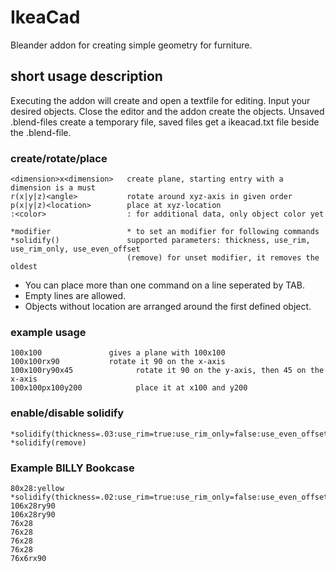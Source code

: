 # IkeaCad
Bleander addon for creating simple geometry for furniture.

## short usage description
Executing the addon will create and open a textfile for editing. Input your desired objects. Close the editor and the addon create the objects. Unsaved .blend-files create a temporary file, saved files get a ikeacad.txt file beside the .blend-file.

### create/rotate/place
```
<dimension>x<dimension>   create plane, starting entry with a dimension is a must
r(x|y|z)<angle>           rotate around xyz-axis in given order
p(x|y|z)<location>        place at xyz-location
:<color>                  : for additional data, only object color yet

*modifier                 * to set an modifier for following commands
*solidify()               supported parameters: thickness, use_rim, use_rim_only, use_even_offset
                          (remove) for unset modifier, it removes the oldest
```
- You can place more than one command on a line seperated by TAB.
- Empty lines are allowed.
- Objects without location are arranged around the first defined object.

### example usage
```
100x100               gives a plane with 100x100
100x100rx90           rotate it 90 on the x-axis
100x100ry90x45  			rotate it 90 on the y-axis, then 45 on the x-axis
100x100px100y200			place it at x100 and y200
```
### enable/disable solidify
```
*solidify(thickness=.03:use_rim=true:use_rim_only=false:use_even_offset=true)
*solidify(remove)
```

### Example BILLY Bookcase
```
80x28:yellow
*solidify(thickness=.02:use_rim=true:use_rim_only=false:use_even_offset=true)
106x28ry90
106x28ry90
76x28
76x28
76x28
76x28
76x6rx90
```
